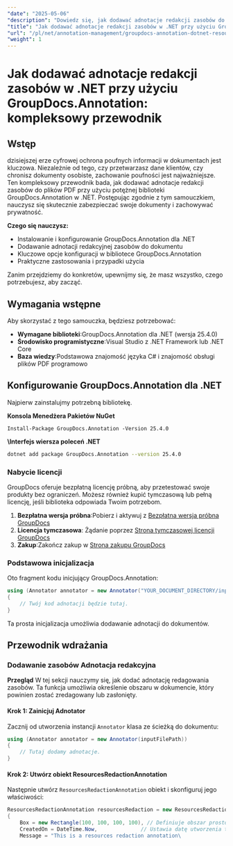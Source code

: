 ```yaml
---
"date": "2025-05-06"
"description": "Dowiedz się, jak dodawać adnotacje redakcji zasobów do plików PDF za pomocą GroupDocs.Annotation dla .NET. Chroń poufne informacje i zwiększ bezpieczeństwo dokumentów dzięki temu szczegółowemu przewodnikowi."
"title": "Jak dodawać adnotacje redakcji zasobów w .NET przy użyciu GroupDocs.Annotation? Kompleksowy przewodnik"
"url": "/pl/net/annotation-management/groupdocs-annotation-dotnet-resource-redaction/"
"weight": 1
---
```


# Jak dodawać adnotacje redakcji zasobów w .NET przy użyciu GroupDocs.Annotation: kompleksowy przewodnik

## Wstęp

dzisiejszej erze cyfrowej ochrona poufnych informacji w dokumentach jest kluczowa. Niezależnie od tego, czy przetwarzasz dane klientów, czy chronisz dokumenty osobiste, zachowanie poufności jest najważniejsze. Ten kompleksowy przewodnik bada, jak dodawać adnotacje redakcji zasobów do plików PDF przy użyciu potężnej biblioteki GroupDocs.Annotation w .NET. Postępując zgodnie z tym samouczkiem, nauczysz się skutecznie zabezpieczać swoje dokumenty i zachowywać prywatność.

**Czego się nauczysz:**
- Instalowanie i konfigurowanie GroupDocs.Annotation dla .NET
- Dodawanie adnotacji redakcyjnej zasobów do dokumentu
- Kluczowe opcje konfiguracji w bibliotece GroupDocs.Annotation
- Praktyczne zastosowania i przypadki użycia

Zanim przejdziemy do konkretów, upewnijmy się, że masz wszystko, czego potrzebujesz, aby zacząć.

## Wymagania wstępne

Aby skorzystać z tego samouczka, będziesz potrzebować:

- **Wymagane biblioteki**:GroupDocs.Annotation dla .NET (wersja 25.4.0)
- **Środowisko programistyczne**:Visual Studio z .NET Framework lub .NET Core
- **Baza wiedzy**:Podstawowa znajomość języka C# i znajomość obsługi plików PDF programowo

## Konfigurowanie GroupDocs.Annotation dla .NET

Najpierw zainstalujmy potrzebną bibliotekę.

**Konsola Menedżera Pakietów NuGet**
```shell
Install-Package GroupDocs.Annotation -Version 25.4.0
```

**\Interfejs wiersza poleceń .NET**
```bash
dotnet add package GroupDocs.Annotation --version 25.4.0
```

### Nabycie licencji

GroupDocs oferuje bezpłatną licencję próbną, aby przetestować swoje produkty bez ograniczeń. Możesz również kupić tymczasową lub pełną licencję, jeśli biblioteka odpowiada Twoim potrzebom.

1. **Bezpłatna wersja próbna**:Pobierz i aktywuj z [Bezpłatna wersja próbna GroupDocs](https://releases.groupdocs.com/annotation/net/)
2. **Licencja tymczasowa**: Żądanie poprzez [Strona tymczasowej licencji GroupDocs](https://purchase.groupdocs.com/temporary-license/)
3. **Zakup**:Zakończ zakup w [Strona zakupu GroupDocs](https://purchase.groupdocs.com/buy)

### Podstawowa inicjalizacja

Oto fragment kodu inicjujący GroupDocs.Annotation:

```csharp
using (Annotator annotator = new Annotator("YOUR_DOCUMENT_DIRECTORY/input.pdf"))
{
    // Twój kod adnotacji będzie tutaj.
}
```

Ta prosta inicjalizacja umożliwia dodawanie adnotacji do dokumentów.

## Przewodnik wdrażania

### Dodawanie zasobów Adnotacja redakcyjna

**Przegląd**
W tej sekcji nauczymy się, jak dodać adnotację redagowania zasobów. Ta funkcja umożliwia określenie obszaru w dokumencie, który powinien zostać zredagowany lub zasłonięty.

#### Krok 1: Zainicjuj Adnotator
Zacznij od utworzenia instancji `Annotator` klasa ze ścieżką do dokumentu:

```csharp
using (Annotator annotator = new Annotator(inputFilePath))
{
    // Tutaj dodamy adnotacje.
}
```

#### Krok 2: Utwórz obiekt ResourcesRedactionAnnotation
Następnie utwórz `ResourcesRedactionAnnotation` obiekt i skonfiguruj jego właściwości:

```csharp
ResourcesRedactionAnnotation resourcesRedaction = new ResourcesRedactionAnnotation
{
    Box = new Rectangle(100, 100, 100, 100), // Definiuje obszar prostokąta do redagowania
    CreatedOn = DateTime.Now,              // Ustawia datę utworzenia tej adnotacji
    Message = "This is a resources redaction annotation\